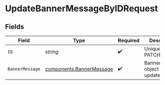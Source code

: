 # UpdateBannerMessageByIDRequest


## Fields

| Field                                                                | Type                                                                 | Required                                                             | Description                                                          |
| -------------------------------------------------------------------- | -------------------------------------------------------------------- | -------------------------------------------------------------------- | -------------------------------------------------------------------- |
| `ID`                                                                 | *string*                                                             | :heavy_check_mark:                                                   | Unique ID to PATCH                                                   |
| `BannerMessage`                                                      | [components.BannerMessage](../../models/components/bannermessage.md) | :heavy_check_mark:                                                   | BannerMessage object to be updated                                   |